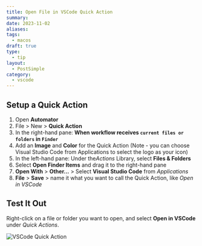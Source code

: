 ```yaml
---
title: Open File in VSCode Quick Action
summary: 
date: 2023-11-02
aliases: 
tags:
  - macos
draft: true
type:
  - tip
layout:
  - PostSimple
category:
  - vscode
---
```

<Callout text="Add 'Open in VSCode' to the right-click menu in Mac to quickly open a file directly in Visual Studio Code."/> 

## Setup a Quick Action
1. Open **Automator**
2. File > New > **Quick Action**
3. In the right-hand pane: **When workflow receives `current files or folders` in `Finder`**
4. Add an **Image** and **Color** for the Quick Action (Note - you can choose Visual Studio Code from Applications to select the logo as your icon)
5. In the left-hand pane: Under the*Actions* Library, select **Files & Folders**
6. Select **Open Finder Items** and drag it to the right-hand pane
7. **Open With** > **Other...** > Select **Visual Studio Code** from *Applications*
8. **File** > **Save** > name it what you want to call the Quick Action, like *Open in VSCode*

## Test It Out

Right-click on a file or folder you want to open, and select **Open in VSCode** under *Quick Actions*. 

![VSCode Quick Action](/static/images/tips/posts/vscode-quick-action.png)